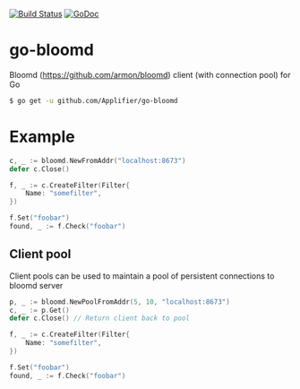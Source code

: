 [![Build Status](https://travis-ci.org/Applifier/go-bloomd.svg?branch=master)](https://travis-ci.org/Applifier/go-bloomd)
[![GoDoc](https://godoc.org/github.com/Applifier/go-bloomd?status.svg)](http://godoc.org/github.com/Applifier/go-bloomd)

# go-bloomd

Bloomd (https://github.com/armon/bloomd) client (with connection pool) for Go


```sh
$ go get -u github.com/Applifier/go-bloomd
```

# Example

```go
c, _ := bloomd.NewFromAddr("localhost:8673")
defer c.Close()

f, _ := c.CreateFilter(Filter{
	Name: "somefilter",
})

f.Set("foobar")
found, _ := f.Check("foobar")
```

## Client pool

Client pools can be used to maintain a pool of persistent connections to bloomd server

```go
p, _ := bloomd.NewPoolFromAddr(5, 10, "localhost:8673")
c, _ := p.Get()
defer c.Close() // Return client back to pool

f, _ := c.CreateFilter(Filter{
	Name: "somefilter",
})

f.Set("foobar")
found, _ := f.Check("foobar")
```
